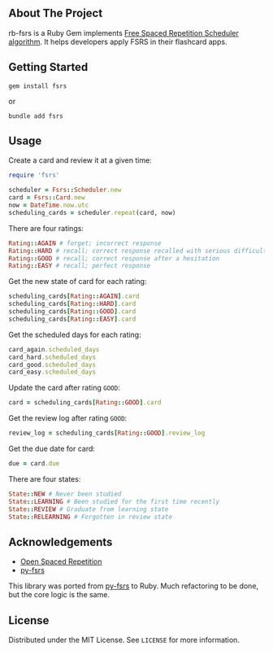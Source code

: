 ## About The Project

rb-fsrs is a Ruby Gem implements [Free Spaced Repetition Scheduler algorithm](https://github.com/open-spaced-repetition/free-spaced-repetition-scheduler). It helps developers apply FSRS in their flashcard apps.

## Getting Started

```
gem install fsrs
```

or 

```
bundle add fsrs
```

## Usage

Create a card and review it at a given time:
```ruby
require 'fsrs'

scheduler = Fsrs::Scheduler.new
card = Fsrs::Card.new
now = DateTime.now.utc
scheduling_cards = scheduler.repeat(card, now)
```

There are four ratings:
```ruby
Rating::AGAIN # forget; incorrect response
Rating::HARD # recall; correct response recalled with serious difficulty
Rating::GOOD # recall; correct response after a hesitation
Rating::EASY # recall; perfect response
```


Get the new state of card for each rating:
```ruby
scheduling_cards[Rating::AGAIN].card
scheduling_cards[Rating::HARD].card
scheduling_cards[Rating::GOOD].card
scheduling_cards[Rating::EASY].card
```

Get the scheduled days for each rating:
```ruby
card_again.scheduled_days
card_hard.scheduled_days
card_good.scheduled_days
card_easy.scheduled_days
```

Update the card after rating `GOOD`:
```ruby
card = scheduling_cards[Rating::GOOD].card
```

Get the review log after rating `GOOD`:
```ruby
review_log = scheduling_cards[Rating::GOOD].review_log
```

Get the due date for card:
```ruby
due = card.due
```

There are four states:
```ruby
State::NEW # Never been studied
State::LEARNING # Been studied for the first time recently
State::REVIEW # Graduate from learning state
State::RELEARNING # Forgotten in review state
```

## Acknowledgements

* [Open Spaced Repetition](https://github.com/open-spaced-repetition)
* [py-fsrs](https://github.com/open-spaced-repetition/py-fsrs)

This library was ported from [py-fsrs](https://github.com/open-spaced-repetition/py-fsrs) to Ruby. Much refactoring to be done, but the core logic is the same.

## License

Distributed under the MIT License. See `LICENSE` for more information.